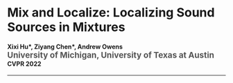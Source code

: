 Mix and Localize: Localizing Sound Sources in Mixtures
==================================================================
<h4>
Xixi Hu*, Ziyang Chen*, Andrew Owens
</br>
<span style="font-size: 14pt; color: #555555">
University of Michigan, University of Texas at Austin
</span>
</br>
CVPR 2022
</h4>
<hr>
